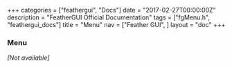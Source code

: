 +++
categories = ["feathergui", "Docs"]
date = "2017-02-27T00:00:00Z"
description = "FeatherGUI Official Documentation"
tags = ["fgMenu.h", "feathergui_docs"]
title = "Menu"
nav = ["Feather GUI", ]
layout = "doc"
+++

### Menu

*[Not available]*